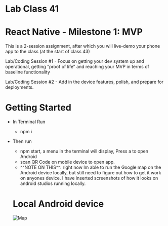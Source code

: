 # Lab Class 41

# React Native - Milestone 1: MVP

This is a 2-session assignment, after which you will live-demo your phone app to the class (at the start of class 43)

Lab/Coding Session #1 - Focus on getting your dev system up and operational, getting “proof of life” and reaching your MVP in terms of baseline functionality

Lab/Coding Session #2 - Add in the device features, polish, and prepare for deployments.

# Getting Started

- In Terminal Run
  - npm i
- Then run

  - npm start, a menu in the terminal will display, Press a to open Android
  - scan QR Code on mobile device to open app.
  - ^^NOTE ON THIS^^: right now Im able to run the Google map on the Android device locally, but still need to figure out how to get it work on anyones device. I have inserted screenshots of how it looks on android studios running locally.

  # Local Android device

  ![Map]()
